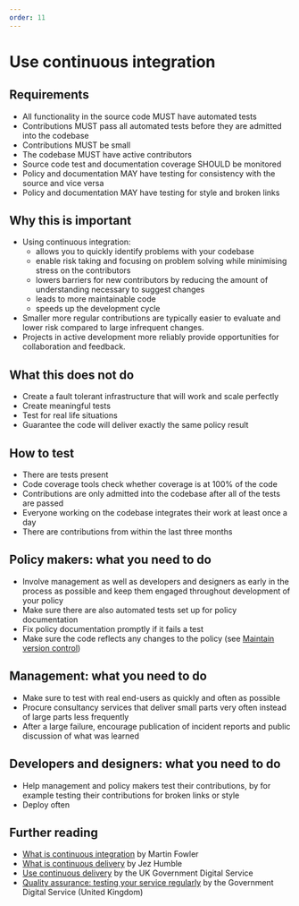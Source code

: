 ```yaml
---
order: 11
---
```


# Use continuous integration

## Requirements

* All functionality in the source code MUST have automated tests
* Contributions MUST pass all automated tests before they are admitted into the codebase
* Contributions MUST be small
* The codebase MUST have active contributors
* Source code test and documentation coverage SHOULD be monitored
* Policy and documentation MAY have testing for consistency with the source and vice versa
* Policy and documentation MAY have testing for style and broken links

## Why this is important

* Using continuous integration:
  * allows you to quickly identify problems with your codebase
  * enable risk taking and focusing on problem solving while minimising stress on the contributors
  * lowers barriers for new contributors by reducing the amount of understanding necessary to suggest changes
  * leads to more maintainable code
  * speeds up the development cycle
* Smaller more regular contributions are typically easier to evaluate and lower risk compared to large infrequent changes.
* Projects in active development more reliably provide opportunities for collaboration and feedback.

## What this does not do

* Create a fault tolerant infrastructure that will work and scale perfectly
* Create meaningful tests
* Test for real life situations
* Guarantee the code will deliver exactly the same policy result

## How to test

* There are tests present
* Code coverage tools check whether coverage is at 100% of the code
* Contributions are only admitted into the codebase after all of the tests are passed
* Everyone working on the codebase integrates their work at least once a day
* There are contributions from within the last three months

## Policy makers: what you need to do

* Involve management as well as developers and designers as early in the process as possible and keep them engaged throughout development of your policy
* Make sure there are also automated tests set up for policy documentation
* Fix policy documentation promptly if it fails a test
* Make sure the code reflects any changes to the policy (see [Maintain version control](version-control-and-history.md))

## Management: what you need to do

* Make sure to test with real end-users as quickly and often as possible
* Procure consultancy services that deliver small parts very often instead of large parts less frequently
* After a large failure, encourage publication of incident reports and public discussion of what was learned

## Developers and designers: what you need to do

* Help management and policy makers test their contributions, by for example testing their contributions for broken links or style
* Deploy often

## Further reading

* [What is continuous integration](https://www.martinfowler.com/articles/continuousIntegration.html) by Martin Fowler
* [What is continuous delivery](https://www.continuousdelivery.com/) by Jez Humble
* [Use continuous delivery](https://gds-way.cloudapps.digital/standards/continuous-delivery.html) by the UK Government Digital Service
* [Quality assurance: testing your service regularly](https://www.gov.uk/service-manual/technology/quality-assurance-testing-your-service-regularly) by the Government Digital Service (United Kingdom)
